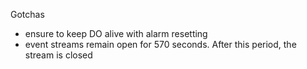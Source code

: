 Gotchas

- ensure to keep DO alive with alarm resetting
- event streams remain open for 570 seconds. After this period, the stream is closed
